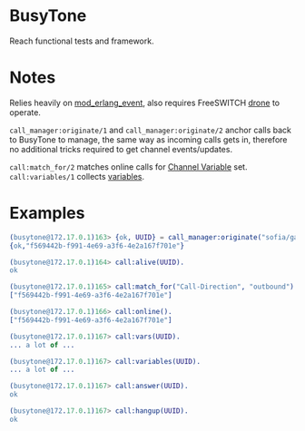 BusyTone
========

Reach functional tests and framework.

Notes
=====

Relies heavily on [mod_erlang_event](https://freeswitch.org/confluence/display/FREESWITCH/mod_erlang_event),
also requires FreeSWITCH [drone](https://github.com/swarmcom/docker/tree/master/agents) to operate.

`call_manager:originate/1` and `call_manager:originate/2` anchor calls back to BusyTone to manage, the same way
as incoming calls gets in, therefore no additional tricks required to get channel events/updates.

`call:match_for/2` matches online calls for [Channel Variable](https://freeswitch.org/confluence/display/FREESWITCH/Channel+Variables) set.
`call:variables/1` collects [variables](https://freeswitch.org/confluence/display/FREESWITCH/Variables).

Examples
========

```erlang
(busytone@172.17.0.1)163> {ok, UUID} = call_manager:originate("sofia/gateway/reach/10000").
{ok,"f569442b-f991-4e69-a3f6-4e2a167f701e"}

(busytone@172.17.0.1)164> call:alive(UUID).
ok

(busytone@172.17.0.1)165> call:match_for("Call-Direction", "outbound").
["f569442b-f991-4e69-a3f6-4e2a167f701e"]

(busytone@172.17.0.1)166> call:online().
["f569442b-f991-4e69-a3f6-4e2a167f701e"]

(busytone@172.17.0.1)167> call:vars(UUID).
... a lot of ...

(busytone@172.17.0.1)167> call:variables(UUID).
... a lot of ...

(busytone@172.17.0.1)167> call:answer(UUID).
ok

(busytone@172.17.0.1)167> call:hangup(UUID).
ok
```
